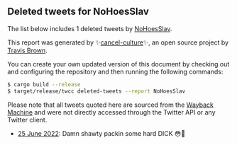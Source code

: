 ## Deleted tweets for NoHoesSlav

The list below includes 1 deleted tweets by
[NoHoesSlav](https://twitter.com/NoHoesSlav).



This report was generated by ✨[cancel-culture](https://github.com/travisbrown/cancel-culture)✨,
an open source project by [Travis Brown](https://twitter.com/travisbrown).

You can create your own updated version of this document by checking out and configuring the
repository and then running the following commands:

```bash
$ cargo build --release
$ target/release/twcc deleted-tweets --report NoHoesSlav
```

Please note that all tweets quoted here are sourced from the
[Wayback Machine](https://web.archive.org) and were not directly accessed through the Twitter API or
any Twitter client.

* [25 June 2022](https://web.archive.org/web/20220625200144/https://twitter.com/NoHoesSlav/status/1540787347163316224): Damn shawty packin some hard DICK 😳🤒 <!--1540787347163316224-->
